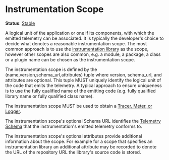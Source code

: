 <!--- Hugo front matter used to generate the website version of this page:
linkTitle: Instrumentation Scope
--->

# Instrumentation Scope

**Status**: [Stable](../document-status.md)

A logical unit of the application or one if its components, with which the emitted telemetry can be
associated. It is typically the developer's choice to decide what denotes a
reasonable instrumentation scope. The most common approach is to use the
[instrumentation library](../glossary.md#instrumentation-library) as the scope,
however other scopes are also common, e.g. a module, a package, a class or
a plugin name can be chosen as the instrumentation scope.

The instrumentation scope is defined by the
(name,version,schema_url,attributes) tuple where version, schema_url, and
attributes are optional. This tuple MUST uniquely identify the logical unit of the
code that emits the telemetry. A typical approach to ensure uniqueness is to
use the fully qualified name of the emitting code (e.g. fully qualified library
name or fully qualified class name).

The instrumentation scope MUST be used to obtain a
[Tracer, Meter, or Logger](../glossary.md#tracer-name--meter-name--logger-name).

The instrumentation scope's optional Schema URL identifies the [Telemetry
Schema](../schemas/README.md) that the instrumentation's emitted
telemetry conforms to.

The instrumentation scope's optional attributes provide additional information about
the scope. For example for a scope that specifies an
instrumentation library an additional attribute may be recorded to denote the URL of the
repository URL the library's source code is stored.

